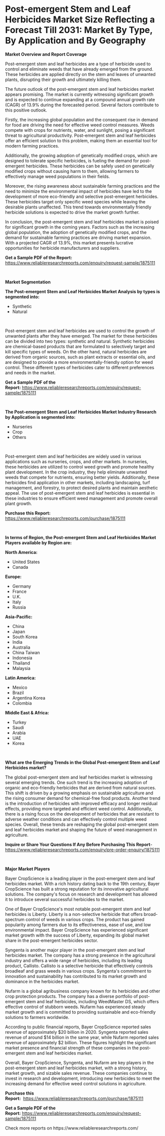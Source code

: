 <p><h1>Post-emergent Stem and Leaf Herbicides Market Size Reflecting a Forecast Till 2031: Market By Type, By Application and By Geography</h1></p><p><strong>Market Overview and Report Coverage</strong></p>
<p><p>Post-emergent stem and leaf herbicides are a type of herbicide used to control and eliminate weeds that have already emerged from the ground. These herbicides are applied directly on the stem and leaves of unwanted plants, disrupting their growth and ultimately killing them.</p><p>The future outlook of the post-emergent stem and leaf herbicides market appears promising. The market is currently witnessing significant growth and is expected to continue expanding at a compound annual growth rate (CAGR) of 13.9% during the forecasted period. Several factors contribute to this positive outlook.</p><p>Firstly, the increasing global population and the consequent rise in demand for food are driving the need for effective weed control measures. Weeds compete with crops for nutrients, water, and sunlight, posing a significant threat to agricultural productivity. Post-emergent stem and leaf herbicides offer an efficient solution to this problem, making them an essential tool for modern farming practices.</p><p>Additionally, the growing adoption of genetically modified crops, which are designed to tolerate specific herbicides, is fueling the demand for post-emergent herbicides. These herbicides can be safely used on genetically modified crops without causing harm to them, allowing farmers to effectively manage weed populations in their fields.</p><p>Moreover, the rising awareness about sustainable farming practices and the need to minimize the environmental impact of herbicides have led to the development of more eco-friendly and selective post-emergent herbicides. These herbicides target only specific weed species while leaving the desirable plants unaffected. This trend towards environmentally friendly herbicide solutions is expected to drive the market growth further.</p><p>In conclusion, the post-emergent stem and leaf herbicides market is poised for significant growth in the coming years. Factors such as the increasing global population, the adoption of genetically modified crops, and the demand for sustainable farming practices are driving market expansion. With a projected CAGR of 13.9%, this market presents lucrative opportunities for herbicide manufacturers and suppliers.</p></p>
<p><strong>Get a Sample PDF of the Report:</strong> <a href="https://www.reliableresearchreports.com/enquiry/request-sample/1875111">https://www.reliableresearchreports.com/enquiry/request-sample/1875111</a></p>
<p>&nbsp;</p>
<p><strong>Market Segmentation</strong></p>
<p><strong>The Post-emergent Stem and Leaf Herbicides Market Analysis by types is segmented into:</strong></p>
<p><ul><li>Synthetic</li><li>Natural</li></ul></p>
<p>&nbsp;</p>
<p><p>Post-emergent stem and leaf herbicides are used to control the growth of unwanted plants after they have emerged. The market for these herbicides can be divided into two types: synthetic and natural. Synthetic herbicides are chemical-based products that are formulated to selectively target and kill specific types of weeds. On the other hand, natural herbicides are derived from organic sources, such as plant extracts or essential oils, and are designed to provide a more environmentally-friendly option for weed control. These different types of herbicides cater to different preferences and needs in the market.</p></p>
<p><strong>Get a Sample PDF of the Report:</strong>&nbsp;<a href="https://www.reliableresearchreports.com/enquiry/request-sample/1875111">https://www.reliableresearchreports.com/enquiry/request-sample/1875111</a></p>
<p>&nbsp;</p>
<p><strong>The Post-emergent Stem and Leaf Herbicides Market Industry Research by Application is segmented into:</strong></p>
<p><ul><li>Nurseries</li><li>Crop</li><li>Others</li></ul></p>
<p>&nbsp;</p>
<p><p>Post-emergent stem and leaf herbicides are widely used in various applications such as nurseries, crops, and other markets. In nurseries, these herbicides are utilized to control weed growth and promote healthy plant development. In the crop industry, they help eliminate unwanted weeds that compete for nutrients, ensuring better yields. Additionally, these herbicides find application in other markets, including landscaping, turf management, and forestry, to protect desired plants and maintain aesthetic appeal. The use of post-emergent stem and leaf herbicides is essential in these industries to ensure efficient weed management and promote overall plant growth.</p></p>
<p><strong>Purchase this Report:</strong>&nbsp; <a href="https://www.reliableresearchreports.com/purchase/1875111">https://www.reliableresearchreports.com/purchase/1875111</a></p>
<p>&nbsp;</p>
<p><strong>In terms of Region, the Post-emergent Stem and Leaf Herbicides Market Players available by Region are:</strong></p>
<p>
    <p> <strong> North America: </strong>
        <ul>
            <li>United States</li>
            <li>Canada</li>
        </ul>
        </p> 
    <p> <strong> Europe: </strong>
        <ul>
            <li>Germany</li>
            <li>France</li>
            <li>U.K.</li>
            <li>Italy</li>
            <li>Russia</li>
        </ul>
        </p> 
    <p> <strong> Asia-Pacific: </strong>
        <ul>
            <li>China</li>
            <li>Japan</li>
            <li>South Korea</li>
            <li>India</li>
            <li>Australia</li>
            <li>China Taiwan</li>
            <li>Indonesia</li>
            <li>Thailand</li>
            <li>Malaysia</li>
        </ul>
        </p> 
    <p> <strong> Latin America: </strong>
        <ul>
            <li>Mexico</li>
            <li>Brazil</li>
            <li>Argentina Korea</li>
            <li>Colombia</li>
        </ul>
        </p> 
    <p> <strong> Middle East & Africa: </strong>
        <ul>
            <li>Turkey</li>
            <li>Saudi</li>
            <li>Arabia</li>
            <li>UAE</li>
            <li>Korea</li>
        </ul>
    </p>
    </p>
<p>&nbsp;</p>
<p><strong>What are the Emerging Trends in the Global Post-emergent Stem and Leaf Herbicides market?</strong></p>
<p><p>The global post-emergent stem and leaf herbicides market is witnessing several emerging trends. One such trend is the increasing adoption of organic and eco-friendly herbicides that are derived from natural sources. This shift is driven by a growing emphasis on sustainable agriculture and the rising consumer demand for chemical-free food products. Another trend is the introduction of herbicides with improved efficacy and longer residual effects, providing more targeted and efficient weed control. Additionally, there is a rising focus on the development of herbicides that are resistant to adverse weather conditions and can effectively control multiple weed species. Overall, these trends are reshaping the global post-emergent stem and leaf herbicides market and shaping the future of weed management in agriculture.</p></p>
<p><strong>Inquire or Share Your Questions If Any Before Purchasing This Report</strong>- <a href="https://www.reliableresearchreports.com/enquiry/pre-order-enquiry/1875111">https://www.reliableresearchreports.com/enquiry/pre-order-enquiry/1875111</a></p>
<p>&nbsp;</p>
<p><strong>Major Market Players</strong></p>
<p><p>Bayer CropScience is a leading player in the post-emergent stem and leaf herbicides market. With a rich history dating back to the 19th century, Bayer CropScience has built a strong reputation for its innovative agricultural solutions. The company's focus on research and development has allowed it to introduce several successful herbicides to the market.</p><p>One of Bayer CropScience's most notable post-emergent stem and leaf herbicides is Liberty. Liberty is a non-selective herbicide that offers broad-spectrum control of weeds in various crops. The product has gained popularity among farmers due to its effectiveness, ease of use, and low environmental impact. Bayer CropScience has experienced significant market growth with the success of Liberty, expanding its global market share in the post-emergent herbicides sector.</p><p>Syngenta is another major player in the post-emergent stem and leaf herbicides market. The company has a strong presence in the agricultural industry and offers a wide range of herbicides, including its leading product, Callisto. Callisto is a selective herbicide that effectively controls broadleaf and grass weeds in various crops. Syngenta's commitment to innovation and sustainability has contributed to its market growth and dominance in the herbicides market.</p><p>Nufarm is a global agribusiness company known for its herbicides and other crop protection products. The company has a diverse portfolio of post-emergent stem and leaf herbicides, including WeedMaster DS, which offers effective control of stubborn weeds. Nufarm has experienced steady market growth and is committed to providing sustainable and eco-friendly solutions to farmers worldwide.</p><p>According to public financial reports, Bayer CropScience reported sales revenue of approximately $20 billion in 2020. Syngenta reported sales revenue of around $14 billion in the same year, while Nufarm reported sales revenue of approximately $2 billion. These figures highlight the significant market presence and financial strength of these companies in the post-emergent stem and leaf herbicides market.</p><p>Overall, Bayer CropScience, Syngenta, and Nufarm are key players in the post-emergent stem and leaf herbicides market, with a strong history, market growth, and sizable sales revenue. These companies continue to invest in research and development, introducing new herbicides to meet the increasing demand for effective weed control solutions in agriculture.</p></p>
<p><strong>Purchase this Report:</strong>&nbsp;&nbsp;<a href="https://www.reliableresearchreports.com/purchase/1875111">https://www.reliableresearchreports.com/purchase/1875111</a></p>
<p></p>
<p><strong>Get a Sample PDF of the Report:</strong>&nbsp;<a href="https://www.reliableresearchreports.com/enquiry/request-sample/1875111">https://www.reliableresearchreports.com/enquiry/request-sample/1875111</a></p>
<p>Check more reports on https://www.reliableresearchreports.com/</p>